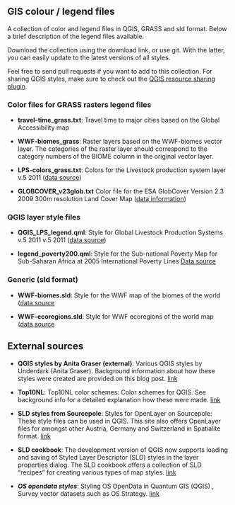 ## GIS colour / legend files

A collection of color and legend files in QGIS, GRASS and sld format. Below a brief description of the legend files available.

Download the collection using the download link, or use git. With the latter, you can easily update to the latest versions of all styles.

Feel free to send pull requests if you want to add to this collection. For sharing QGIS styles, make sure to check out the [QGIS resource sharing plugin](http://www.akbargumbira.com/qgis_resources_sharing/).


### Color files for GRASS rasters legend files

* **travel-time_grass.txt**: Travel time to major cities based on the Global Accessibility map

* **WWF-biomes_grass**: Raster layers based on the WWF-biomes vector layer. The categories of the raster layer should correspond to the category numbers of the BIOME column in the original vector layer.

* **LPS-colors_grass.txt**: Colors for the Livestock production system layer v.5 2011 ([data source](http://www.fao.org/ag/AGAinfo/resources/en/glw/GLW_prod-sys.html))

* **GLOBCOVER_v23glob.txt**
Color file for the ESA GlobCover Version 2.3 2009 300m resolution Land Cover Map ([data information](https://www.edenextdata.com/?q=content/esa-globcover-version-23-2009-300m-resolution-land-cover-map-0))

### QGIS layer style files

* **QGIS_LPS_legend.qml**: Style for  Global Livestock Production Systems v.5 2011 v.5 2011 ([data source](http://www.fao.org/ag/AGAinfo/resources/en/glw/GLW_prod-sys.html))

* **legend_poverty200.qml**: Style for the Sub-national Poverty Map for Sub-Saharan Africa at 2005 International Poverty Lines [Data source](http://harvestchoice.org/maps/sub-national-poverty-and-extreme-poverty-prevalence)

### Generic (sld format)

* **WWF-biomes.sld**: Style for the WWF map of the biomes of the world ([data source](http://worldwildlife.org/publications/terrestrial-ecoregions-of-the-world)

* **WWF-ecoregions.sld**: Style for WWF ecoregions of the world map ([data source](http://worldwildlife.org/publications/terrestrial-ecoregions-of-the-world)

## External sources

* **QGIS styles by Anita Graser (external)**: Various QGIS styles by Underdark (Anita Graser). Background information about how these styles were created are provided on this blog post. [link](https://github.com/anitagraser/QGIS-resources/tree/master/qgis2)

* **Top10NL**: Top10NL color schemes: Color schemes for QGIS. See background info for a detailed explanation how these were made. [link](https://github.com/opengeogroep/NLExtract/tree/master/top10nl/style/qgis/jw_van_aalst)

* **SLD styles from Sourcepole**: Styles for OpenLayer on Sourcepole: These style files can be used in QGIS. This site also offers OpenLayer files for amongst other Austria, Germany and Switzerland in Spatialite format. [link](http://www.sourcepole.ch/2010/2/28/spatialite)

* **SLD cookbook**: The development version of QGIS now supports loading and saving of Styled Layer Descriptor (SLD) styles in the layer properties dialog. The SLD cookbook offers a collection of SLD “recipes” for creating various types of map styles. [link](http://docs.geoserver.org/stable/en/user/styling/sld-cookbook/index.html)

* ***OS opendata styles***: Styling OS OpenData in Quantum GIS (QGIS) , Survey vector datasets such as OS Strategy. [link](http://www.lutraconsulting.co.uk/resources/styling-os-opendata-in-qgis)
